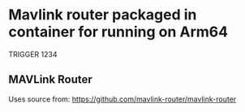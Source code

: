 # Mavlink router packaged in container for running on Arm64

TRIGGER 1234

## MAVLink Router
Uses source from: https://github.com/mavlink-router/mavlink-router
